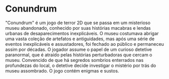 # Conundrum

"Conundrum" é um jogo de terror 2D que se passa em um misterioso museu abandonado, conhecido por suas histórias macabras e lendas urbanas de desaparecimentos inexplicáveis. O museu costumava abrigar uma vasta coleção de artefatos e antiguidades, mas após uma série de eventos inexplicáveis e assustadores, foi fechado ao público e permaneceu assim por décadas. O jogador assume o papel de um curioso detetive paranormal, que é atraído pelas histórias perturbadoras que cercam o museu. Convencido de que há segredos sombrios enterrados nas profundezas do local, o detetive decide investigar o mistério por trás do museu assombrado. O jogo contém enigmas e sustos.
